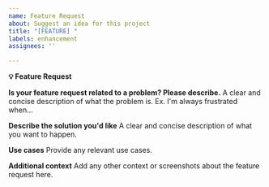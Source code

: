 ```yaml
---
name: Feature Request
about: Suggest an idea for this project
title: "[FEATURE] "
labels: enhancement
assignees: ''

---
```


**💡 Feature Request**

**Is your feature request related to a problem? Please describe.**
A clear and concise description of what the problem is. Ex. I'm always frustrated when...

**Describe the solution you'd like**
A clear and concise description of what you want to happen.

**Use cases**
Provide any relevant use cases.

**Additional context**
Add any other context or screenshots about the feature request here.